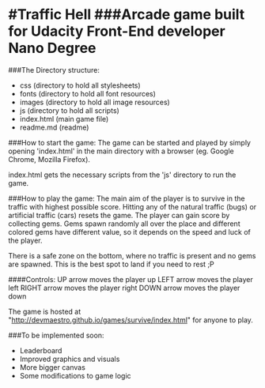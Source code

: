 #Traffic Hell
###Arcade game built for Udacity Front-End developer Nano Degree
================================================================================

###The Directory structure:
- css (directory to hold all stylesheets)
- fonts (directory to hold all font resources)
- images (directory to hold all image resources)
- js (directory to hold all scripts)
- index.html (main game file)
- readme.md (readme)

###How to start the game:
The game can be started and played by simply opening 'index.html' in the main
directory with a browser (eg. Google Chrome, Mozilla Firefox).

index.html gets the necessary scripts from the 'js' directory to run the game.

###How to play the game:
The main aim of the player is to survive in the traffic with highest possible
score. Hitting any of the natural traffic (bugs) or artificial traffic (cars)
resets the game. The player can gain score by collecting gems. Gems spawn
randomly all over the place and different colored gems have different value, so
it depends on the speed and luck of the player.

There is a safe zone on the bottom, where no traffic is present and no gems are
spawned. This is the best spot to land if you need to rest ;P

####Controls:
UP arrow moves the player up
LEFT arrow moves the player left
RIGHT arrow moves the player right
DOWN arrow moves the player down

The game is hosted at "http://devmaestro.github.io/games/survive/index.html"
for anyone to play.

###To be implemented soon:
- Leaderboard
- Improved graphics and visuals
- More bigger canvas
- Some modifications to game logic
